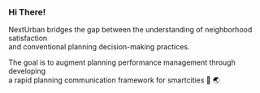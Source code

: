 ### Hi There!

NextUrban bridges the gap between the understanding of neighborhood satisfaction     
and conventional planning decision-making practices.


The goal is to augment planning performance management through developing       
a rapid planning communication framework for smartcities 📲 🌏

<!--
**NextUrban/NextUrban** is a ✨ _special_ ✨ repository because its `README.md` (this file) appears on your GitHub profile.

